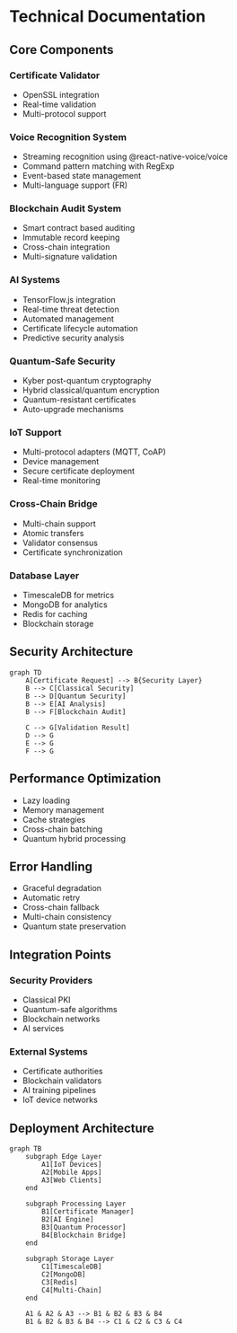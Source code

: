 # Technical Documentation

## Core Components

### Certificate Validator
- OpenSSL integration
- Real-time validation
- Multi-protocol support

### Voice Recognition System
- Streaming recognition using @react-native-voice/voice
- Command pattern matching with RegExp
- Event-based state management
- Multi-language support (FR)

### Blockchain Audit System
- Smart contract based auditing
- Immutable record keeping
- Cross-chain integration
- Multi-signature validation

### AI Systems
- TensorFlow.js integration
- Real-time threat detection
- Automated management
- Certificate lifecycle automation
- Predictive security analysis

### Quantum-Safe Security
- Kyber post-quantum cryptography
- Hybrid classical/quantum encryption
- Quantum-resistant certificates
- Auto-upgrade mechanisms

### IoT Support
- Multi-protocol adapters (MQTT, CoAP)
- Device management
- Secure certificate deployment
- Real-time monitoring

### Cross-Chain Bridge
- Multi-chain support
- Atomic transfers
- Validator consensus
- Certificate synchronization

### Database Layer
- TimescaleDB for metrics
- MongoDB for analytics
- Redis for caching
- Blockchain storage

## Security Architecture

```mermaid
graph TD
    A[Certificate Request] --> B{Security Layer}
    B --> C[Classical Security]
    B --> D[Quantum Security]
    B --> E[AI Analysis]
    B --> F[Blockchain Audit]

    C --> G[Validation Result]
    D --> G
    E --> G
    F --> G
```

## Performance Optimization
- Lazy loading
- Memory management
- Cache strategies
- Cross-chain batching
- Quantum hybrid processing

## Error Handling
- Graceful degradation
- Automatic retry
- Cross-chain fallback
- Multi-chain consistency
- Quantum state preservation

## Integration Points

### Security Providers
- Classical PKI
- Quantum-safe algorithms
- Blockchain networks
- AI services

### External Systems
- Certificate authorities
- Blockchain validators
- AI training pipelines
- IoT device networks

## Deployment Architecture

```mermaid
graph TB
    subgraph Edge Layer
        A1[IoT Devices]
        A2[Mobile Apps]
        A3[Web Clients]
    end

    subgraph Processing Layer
        B1[Certificate Manager]
        B2[AI Engine]
        B3[Quantum Processor]
        B4[Blockchain Bridge]
    end

    subgraph Storage Layer
        C1[TimescaleDB]
        C2[MongoDB]
        C3[Redis]
        C4[Multi-Chain]
    end

    A1 & A2 & A3 --> B1 & B2 & B3 & B4
    B1 & B2 & B3 & B4 --> C1 & C2 & C3 & C4
```